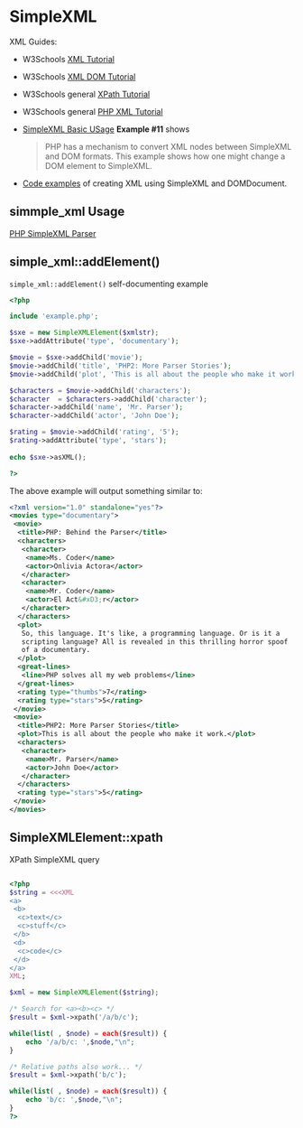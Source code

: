 # SimpleXML

XML Guides:
- W3Schools [XML Tutorial](https://www.w3schools.com/xml/default.asp)

- W3Schools [XML DOM Tutorial](https://www.w3schools.com/xml/dom_intro.asp)

- W3Schools general [XPath Tutorial](https://www.w3schools.com/xml/xpath_intro.asp)

- W3Schools general [PHP XML Tutorial](https://www.w3schools.com/php/php_xml_parsers.asp)

- [SimpleXML Basic USage](https://www.php.net/manual/en/simplexml.examples-basic.php)
  **Example #11** shows
  > PHP has a mechanism to convert XML nodes between SimpleXML and DOM formats. This example shows how one might change a DOM element to SimpleXML. 

- [Code examples](https://way2tutorial.com/xml/php-generate-xml.php) of creating XML using SimpleXML and DOMDocument.

## simmple_xml Usage

[PHP SimpleXML Parser](https://www.w3schools.com/Php/php_xml_simplexml_read.asp)


## simple_xml::addElement()

`simple_xml::addElement()` self-documenting example


```php
<?php

include 'example.php';

$sxe = new SimpleXMLElement($xmlstr);
$sxe->addAttribute('type', 'documentary');

$movie = $sxe->addChild('movie');
$movie->addChild('title', 'PHP2: More Parser Stories');
$movie->addChild('plot', 'This is all about the people who make it work.');

$characters = $movie->addChild('characters');
$character  = $characters->addChild('character');
$character->addChild('name', 'Mr. Parser');
$character->addChild('actor', 'John Doe');

$rating = $movie->addChild('rating', '5');
$rating->addAttribute('type', 'stars');
 
echo $sxe->asXML();

?>
```

The above example will output something similar to:

```xml
<?xml version="1.0" standalone="yes"?>
<movies type="documentary">
 <movie>
  <title>PHP: Behind the Parser</title>
  <characters>
   <character>
    <name>Ms. Coder</name>
    <actor>Onlivia Actora</actor>
   </character>
   <character>
    <name>Mr. Coder</name>
    <actor>El Act&#xD3;r</actor>
   </character>
  </characters>
  <plot>
   So, this language. It's like, a programming language. Or is it a
   scripting language? All is revealed in this thrilling horror spoof
   of a documentary.
  </plot>
  <great-lines>
   <line>PHP solves all my web problems</line>
  </great-lines>
  <rating type="thumbs">7</rating>
  <rating type="stars">5</rating>
 </movie>
 <movie>
  <title>PHP2: More Parser Stories</title>
  <plot>This is all about the people who make it work.</plot>
  <characters>
   <character>
    <name>Mr. Parser</name>
    <actor>John Doe</actor>
   </character>
  </characters>
  <rating type="stars">5</rating>
 </movie>
</movies>
```


## SimpleXMLElement::xpath

XPath SimpleXML query

```php

<?php
$string = <<<XML
<a>
 <b>
  <c>text</c>
  <c>stuff</c>
 </b>
 <d>
  <c>code</c>
 </d>
</a>
XML;

$xml = new SimpleXMLElement($string);

/* Search for <a><b><c> */
$result = $xml->xpath('/a/b/c');

while(list( , $node) = each($result)) {
    echo '/a/b/c: ',$node,"\n";
}

/* Relative paths also work... */
$result = $xml->xpath('b/c');

while(list( , $node) = each($result)) {
    echo 'b/c: ',$node,"\n";
}
?>
```
